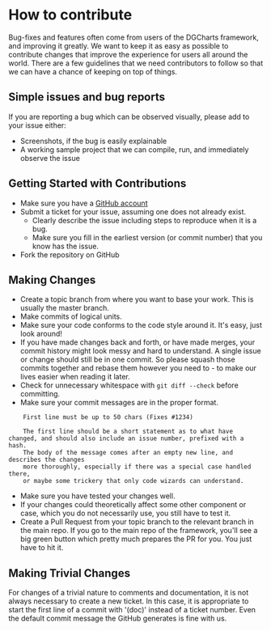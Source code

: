 # How to contribute

Bug-fixes and features often come from users of the DGCharts framework, and improving it greatly. We want to keep it as easy as possible to contribute changes that improve the experience for users all around the world. There are a few guidelines that we
need contributors to follow so that we can have a chance of keeping on
top of things.

## Simple issues and bug reports

If you are reporting a bug which can be observed visually, please add to your issue either:

- Screenshots, if the bug is easily explainable
- A working sample project that we can compile, run, and immediately observe the issue

## Getting Started with Contributions

- Make sure you have a [GitHub account](https://github.com/signup/free)
- Submit a ticket for your issue, assuming one does not already exist.
  - Clearly describe the issue including steps to reproduce when it is a bug.
  - Make sure you fill in the earliest version (or commit number) that you know has the issue.
- Fork the repository on GitHub

## Making Changes

- Create a topic branch from where you want to base your work. This is usually the master branch.
- Make commits of logical units.
- Make sure your code conforms to the code style around it. It's easy, just look around!
- If you have made changes back and forth, or have made merges, your commit history might look messy and hard to understand. A single issue or change should still be in one commit. So please squash those commits together and rebase them however you need to - to make our lives easier when reading it later.
- Check for unnecessary whitespace with `git diff --check` before committing.
- Make sure your commit messages are in the proper format.

```
    First line must be up to 50 chars (Fixes #1234)

    The first line should be a short statement as to what have changed, and should also include an issue number, prefixed with a hash.
    The body of the message comes after an empty new line, and describes the changes
    more thoroughly, especially if there was a special case handled there,
    or maybe some trickery that only code wizards can understand.
```

- Make sure you have tested your changes well.
- If your changes could theoretically affect some other component or case, which you do not necessarily use, you still have to test it.
- Create a Pull Request from your topic branch to the relevant branch in the main repo. If you go to the main repo of the framework, you'll see a big green button which pretty much prepares the PR for you. You just have to hit it.

## Making Trivial Changes

For changes of a trivial nature to comments and documentation, it is not
always necessary to create a new ticket. In this case, it is
appropriate to start the first line of a commit with '(doc)' instead of
a ticket number. Even the default commit message the GitHub generates is fine with us.
